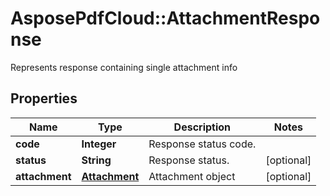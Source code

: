 ﻿# AsposePdfCloud::AttachmentResponse
Represents response containing single attachment info

## Properties
Name | Type | Description | Notes
------------ | ------------- | ------------- | -------------
**code** | **Integer** | Response status code. | 
**status** | **String** | Response status. | [optional] 
**attachment** | [**Attachment**](Attachment.md) | Attachment object | [optional] 


